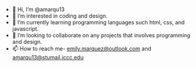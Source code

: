 - 👋 Hi, I’m @amarqu13
- 👀 I’m interested in coding and design.
- 🌱 I’m currently learning programming languages such html, css, and javascript. 
- 💞️ I’m looking to collaborate on any projects that involves programming and design. 
- 📫 How to reach me- emily.marquez@outlook.com and amarqu13@stumail.jccc.edu

<!---
amarqu13/amarqu13 is a ✨ special ✨ repository because its `README.md` (this file) appears on your GitHub profile.
You can click the Preview link to take a look at your changes.
--->
